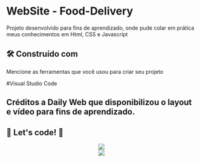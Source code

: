 # WebSite - Food-Delivery

Projeto desenvolvido para fins de aprendizado, onde pude colar em prática meus conhecimentos em Html, CSS e Javascript

## 🛠️ Construído com

Mencione as ferramentas que você usou para criar seu projeto

#Visual Studio Code

## Créditos a Daily Web que disponibilizou o layout e vídeo para fins de aprendizado.

## 🚀 Let's code! 🚀

<div align="center">
<img src="https://user-images.githubusercontent.com/97262523/211092719-35879e5c-79cd-4c6b-9418-40b2db2cf871.png">
</div>
<div align="center">
<img src="https://user-images.githubusercontent.com/97262523/211093164-c50ea33e-3ada-4bb3-8d70-6b6ccc1664f9.png">
</div>





